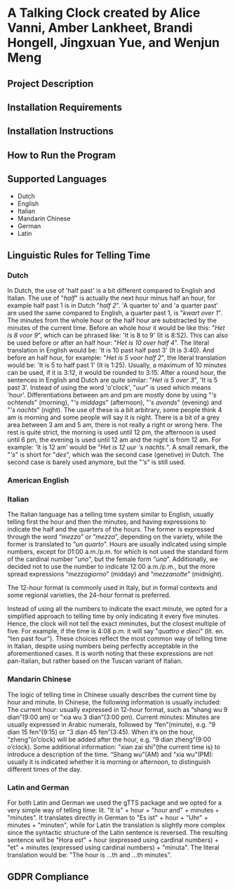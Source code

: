 # A Talking Clock created by Alice Vanni, Amber Lankheet, Brandi Hongell, Jingxuan Yue, and Wenjun Meng

## Project Description

## Installation Requirements

## Installation Instructions

## How to Run the Program

## Supported Languages
- Dutch
- English
- Italian
- Mandarin Chinese
- German
- Latin

## Linguistic Rules for Telling Time
### Dutch

In Dutch, the use of 'half past' is a bit different compared to English and Italian. The use of "*half*" is actually the next hour minus half an hour, 
for example half past 1 is in Dutch "*half 2*".
'A quarter to' and 'a quarter past' are used the same compared to English, a quarter past 1, is "*kwart over 1*". 
The minutes from the whole hour or the half hour are substracted by the minutes of the current time. Before an whole hour it would be like this: "*Het is 8 voor 9*", which can be phrased like: 'It is 8 to 9' (It is 8:52). This can also be used before or after an half hour: "*Het is 10 over half 4*". The literal translation in English would be: 'It is 10 past half past 3' (It is 3:40). And before an half hour, for example: "*Het is 5 voor half 2*", the literal translation would be: 'It is 5 to half past 1' (It is 1:25). Usually, a maximum of 10 minutes can be used, if it is 3:12, it would be rounded to 3:15. 
After a round hour, the sentences in English and Dutch are quite similar: "*Het is 5 over 3*", 'It is 5 past 3'. Instead of using the word 'o'clock', "*uur*" is used which means 'hour'. 
Differentiations between am and pm are mostly done by using "*'s ochtends*" (morning), "*'s middags*" (afternoon), "*'s avonds*" (evening) and "*'s nachts*" (night). 
The use of these is a bit arbitrary, some people think 4 am is morning and some people will say it is night. There is a bit of a grey area between 3 am and 5 am, there is not really a right or wrong here. The rest is quite strict, the morning is used until 12 pm, the afternoon is used until 6 pm, the evening is used until 12 am and the night is from 12 am. For example: 'It is 12 am' would be "*Het is 12 uur 's nachts.*". 
A small remark, the "*'s*" is short for "*des*", which was the second case (genetive) in Dutch. The second case is barely used anymore, but the "*'s*" is still used. 


### American English

### Italian
The Italian language has a telling time system similar to English, usually telling first the hour and then the minutes, and having expressions to indicate the half and the quarters of the hours. The former is expressed through the word “*mezzo*” or “*mezza*”, depending on the variety, while the former is translated to “*un quarto*”. Hours are usually indicated using simple numbers, except for 01:00 a.m./p.m. for which is not used the standard form of the cardinal number "*uno*", but the female form “*una*”. Additionally, we decided not to use the number to indicate 12:00 a.m./p.m., but the more spread expressions “*mezzogiorno*” (midday) and “*mezzanotte*” (midnight).

The 12-hour format is commonly used in Italy, but in formal contexts and some regional varieties, the 24-hour format is preferred.

Instead of using all the numbers to indicate the exact minute, we opted for a simplified approach to telling time by only indicating it every five minutes. Hence, the clock will not tell the exact mminutes, but the closest multiple of five. For example, if the time is 4:08 p.m. it will say "*quattro e dieci*" (lit. en. "ten past four").
These choices reflect the most common way of telling time in Italian, despite using numbers being perfectly acceptable in the aforementioned cases. It is worth noting that these expressions are not pan-Italian, but rather based on the Tuscan variant of Italian.

### Mandarin Chinese
The logic of telling time in Chinese usually describes the current time by hour and minute. In Chinese, the following information is usually included:
The current hour: usually expressed in 12-hour format, such as “shang wu 9 dian”(9:00 am) or "xia wu 3 dian”(3:00 pm).
Current minutes: Minutes are usually expressed in Arabic numerals, followed by “fen”(minute), e.g. "9 dian 15 fen”(9:15) or "3 dian 45 fen”(3:45). When it’s on the hour, “zheng”(o’clock) will be added after the hour, e.g. “9 dian zheng”(9:00 o’clock).
Some additional information:  "xian zai shi"(the current time is) to introduce a description of the time. “Shang wu”(AM) and “xia wu”(PM): usually it is indicated whether it is morning or afternoon, to distinguish different times of the day.

### Latin and German
For both Latin and German we used the gTTS package and we opted for a very simple way of telling time: lit. "It is" + hour + "hour and" + minutes + "minutes". It translates directly in German to "Es ist" + hour + "Uhr" + minutes + "minuten", while for Latin the translation is slightly more complex since the syntactic structure of the Latin sentence is reversed. The resulting sentence will be "Hora est" + hour (expressed using cardinal numbers) + "et" + minutes (expressed using cardinal numbers) + "minuta". The literal translation would be: "The hour is ...th and ...th minutes".

## GDPR Compliance

